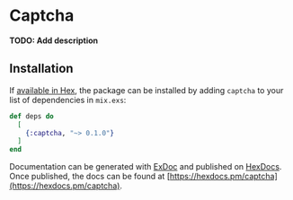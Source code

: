 # Captcha

**TODO: Add description**

## Installation

If [available in Hex](https://hex.pm/docs/publish), the package can be installed
by adding `captcha` to your list of dependencies in `mix.exs`:

```elixir
def deps do
  [
    {:captcha, "~> 0.1.0"}
  ]
end
```

Documentation can be generated with [ExDoc](https://github.com/elixir-lang/ex_doc)
and published on [HexDocs](https://hexdocs.pm). Once published, the docs can
be found at [https://hexdocs.pm/captcha](https://hexdocs.pm/captcha).

